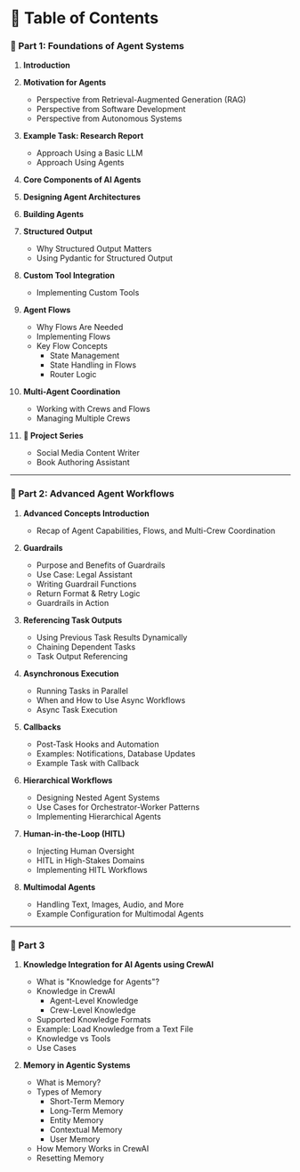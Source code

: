 
# 📘 Table of Contents


### **🧩 Part 1: Foundations of Agent Systems**

1. **Introduction**

2. **Motivation for Agents**
   * Perspective from Retrieval-Augmented Generation (RAG)
   * Perspective from Software Development
   * Perspective from Autonomous Systems

3. **Example Task: Research Report**
   * Approach Using a Basic LLM
   * Approach Using Agents

4. **Core Components of AI Agents**

5. **Designing Agent Architectures**

6.  **Building Agents**

7. **Structured Output**

   * Why Structured Output Matters
   * Using Pydantic for Structured Output

8. **Custom Tool Integration**
   * Implementing Custom Tools

9. **Agent Flows**

   * Why Flows Are Needed
   * Implementing Flows
   * Key Flow Concepts
     * State Management
     * State Handling in Flows
     * Router Logic

10. **Multi-Agent Coordination**
    * Working with Crews and Flows
    * Managing Multiple Crews

11. **🚀 Project Series**
    * Social Media Content Writer
    * Book Authoring Assistant

---

### **🚀 Part 2: Advanced Agent Workflows**

1. **Advanced Concepts Introduction**
   * Recap of Agent Capabilities, Flows, and Multi-Crew Coordination

2. **Guardrails**
   * Purpose and Benefits of Guardrails
   * Use Case: Legal Assistant
   * Writing Guardrail Functions
   * Return Format & Retry Logic
   * Guardrails in Action

3. **Referencing Task Outputs**
   * Using Previous Task Results Dynamically
   * Chaining Dependent Tasks
   * Task Output Referencing

4. **Asynchronous Execution**
   * Running Tasks in Parallel
   * When and How to Use Async Workflows
   * Async Task Execution

5. **Callbacks**
   * Post-Task Hooks and Automation
   * Examples: Notifications, Database Updates
   * Example Task with Callback

6. **Hierarchical Workflows**
   * Designing Nested Agent Systems
   * Use Cases for Orchestrator-Worker Patterns
   * Implementing Hierarchical Agents

7. **Human-in-the-Loop (HITL)**

   * Injecting Human Oversight
   * HITL in High-Stakes Domains
   * Implementing HITL Workflows

8. **Multimodal Agents**

   * Handling Text, Images, Audio, and More
   * Example Configuration for Multimodal Agents

--- 

### **🧩 Part 3**

1. **Knowledge Integration for AI Agents using CrewAI**
   * What is "Knowledge for Agents"?
   * Knowledge in CrewAI
     * Agent-Level Knowledge
     * Crew-Level Knowledge
   * Supported Knowledge Formats
   * Example: Load Knowledge from a Text File
   * Knowledge vs Tools
   * Use Cases

2. **Memory in Agentic Systems**
   * What is Memory?
   * Types of Memory
     * Short-Term Memory
     * Long-Term Memory
     * Entity Memory
     * Contextual Memory
     * User Memory
   * How Memory Works in CrewAI
   * Resetting Memory
